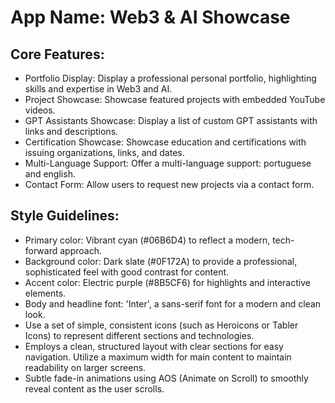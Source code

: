# **App Name**: Web3 & AI Showcase

## Core Features:

- Portfolio Display: Display a professional personal portfolio, highlighting skills and expertise in Web3 and AI.
- Project Showcase: Showcase featured projects with embedded YouTube videos.
- GPT Assistants Showcase: Display a list of custom GPT assistants with links and descriptions.
- Certification Showcase: Showcase education and certifications with issuing organizations, links, and dates.
- Multi-Language Support: Offer a multi-language support: portuguese and english.
- Contact Form: Allow users to request new projects via a contact form.

## Style Guidelines:

- Primary color: Vibrant cyan (#06B6D4) to reflect a modern, tech-forward approach.
- Background color: Dark slate (#0F172A) to provide a professional, sophisticated feel with good contrast for content.
- Accent color: Electric purple (#8B5CF6) for highlights and interactive elements.
- Body and headline font: 'Inter', a sans-serif font for a modern and clean look.
- Use a set of simple, consistent icons (such as Heroicons or Tabler Icons) to represent different sections and technologies.
- Employs a clean, structured layout with clear sections for easy navigation. Utilize a maximum width for main content to maintain readability on larger screens.
- Subtle fade-in animations using AOS (Animate on Scroll) to smoothly reveal content as the user scrolls.